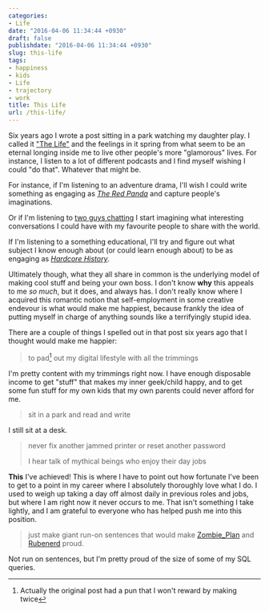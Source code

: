 ```yaml
---
categories:
- Life
date: "2016-04-06 11:34:44 +0930"
draft: false
publishdate: "2016-04-06 11:34:44 +0930"
slug: this-life
tags:
- happiness
- kids
- Life
- trajectory
- work
title: This Life
url: /this-life/
---
```


Six years ago I wrote a post sitting in a park watching my daughter play. I called it ["The Life"](//the.geekorium.com.au/the-life/) and the feelings in it spring from what seem to be an eternal longing inside me to live other people's more "glamorous" lives. For instance, I listen to a lot of different podcasts and I find myself wishing I could "do that". Whatever that might be.

For instance, if I'm listening to an adventure drama, I'll wish I could write something as engaging as [*The Red Panda*](http://decoderringtheatre.com/shows/red-panda-adventures/) and capture people's imaginations.

Or if I'm listening to [two guys chatting](http://www.hellointernet.fm/) I start imagining what interesting conversations I could have with my favourite people to share with the world.

If I'm listening to a something educational, I'll try and figure out what subject I know enough about (or could learn enough about) to be as engaging as [*Hardcore History*](http://www.dancarlin.com/hardcore-history-series/).

Ultimately though, what they all share in common is the underlying model of making cool stuff and being your own boss. I don't know **why** this appeals to me *so much*, but it does, and always has. I don't really know where I acquired this romantic notion that self-employment in some creative endevour is what would make me happiest, because frankly the idea of putting myself in charge of anything sounds like a terrifyingly stupid idea.

There are a couple of things I spelled out in that post six years ago that I thought would make me happier:

> to pad[^padpun] out my digital lifestyle with all the trimmings

I'm pretty content with my trimmings right now. I have enough disposable
income to get "stuff" that makes my inner geek/child happy, and to get
some fun stuff for my own kids that my own parents could never afford
for me.

> sit in a park and read and write

I still sit at a desk.

> never fix another jammed printer or reset another password
>
> I hear talk of mythical beings who enjoy their day jobs

**This** I've achieved! This is where I have to point out how fortunate I've been to get to a point in my career where I absolutely thoroughly love what I do. I used to weigh up taking a day off almost daily in previous roles and jobs, but where I am right now it never occurs to me. That isn't something I take lightly, and I am grateful to everyone who has helped push me into this position.

> just make giant run-on sentences that would make [Zombie\_Plan](http://deepsighs.com/) and [Rubenerd](https://rubenerd.com/) proud.

Not run on sentences, but I'm pretty proud of the size of some of my SQL queries.

[^padpun]:Actually the original post had a pun that I won't reward by making twice
